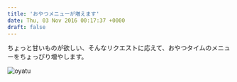```yaml
---
title: 'おやつメニューが増えます'
date: Thu, 03 Nov 2016 00:17:37 +0000
draft: false
---
```


ちょっと甘いものが欲しい、そんなリクエストに応えて、おやつタイムのメニューをちょっぴり増やします。 

![oyatu](/images/2016/11/oyatu-724x1024.jpg)
